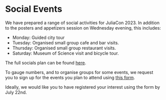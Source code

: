 # Social Events

We have prepared a range of social activities for JuliaCon 2023. In addition to the
posters and appetizers session on Wednesday evening, this includes:

 - Monday: Guided city tour
 - Tuesday: Organised small group cafe and bar visits.
 - Thursday: Organised small group restaurant visits.
 - Saturday: Museum of Science visit and bicycle tour.

The full socials plan can be found [here](https://docs.google.com/document/d/1qvzG-glJSTbapnUvbPCbymv-MpZkiEKBMhcLYsD9hQk/edit?usp=sharing). 

To gauge numbers, and to organise groups for some events, we request you to sign up for
the events you plan to attend using [this form](https://docs.google.com/forms/d/e/1FAIpQLScHjvQhwWvf7K8i4HbjK9fogFL_CDgks30bG9CGE_2Gananjg/viewform?usp=sf_link).

Ideally, we would like you to have registered your interest using the form by July 22nd.

